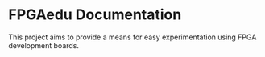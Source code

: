 # FPGAedu Documentation

This project aims to provide a means for easy experimentation using FPGA development boards.
